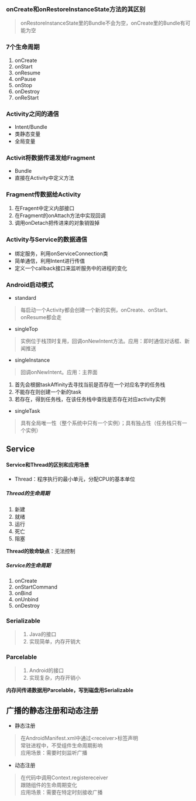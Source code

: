### onCreate和onRestoreInstanceState方法的其区别
> onRestoreInstanceState里的Bundle不会为空，onCreate里的Bundle有可能为空

### 7个生命周期
1. onCreate
2. onStart
3. onResume
4. onPause
5. onStop
6. onDestroy
7. onReStart


### Activity之间的通信
* Intent/Bundle
* 类静态变量
* 全局变量

### Activit将数据传递发给Fragment
* Bundle
* 直接在Activity中定义方法

### Fragment传数据给Activity
1. 在Fragent中定义内部接口
2. 在Fragment的onAttach方法中实现回调
3. 调用onDetach把传进来的对象销毁掉


### Activity与Service的数据通信
* 绑定服务，利用onServiceConnection类
* 简单通信，利用Intent进行传值
* 定义一个callback接口来监听服务中的进程的变化

### Android启动模式
* standard
> 每启动一个Activity都会创建一个新的实例，onCreate、onStart、onResume都会走
* singleTop
> 实例位于栈顶时复用，回调onNewIntent方法。应用：即时通信对话框、新闻推送
* singleInstance
> 回调onNewIntent。应用：主界面
1. 首先会根据taskAffinity去寻找当前是否存在一个对应名字的任务栈
2. 不能存在则创建一个新的task
3. 若存在，得到任务栈，在该任务栈中查找是否存在对应activity实例
* singleTask
> 具有全局唯一性（整个系统中只有一个实例）；具有独占性（任务栈只有一个实例）

## Service
#### Service和Thread的区别和应用场景
* Thread：程序执行的最小单元，分配CPU的基本单位

##### Thread的生命周期
1. 新建
2. 就绪
3. 运行
4. 死亡
5. 阻塞

**Thread的致命缺点**：无法控制

##### Service的生命周期
1. onCreate
2. onStartCommand
3. onBind
4. onUnbind
5. onDestroy

### Serializable
> 1. Java的接口
> 2. 实现简单，内存开销大

### Parcelable
> 1. Android的接口
> 2. 实现复杂，内存开销小

**内存间传递数据用Parcelable，写到磁盘用Serializable**

## 广播的静态注册和动态注册
* 静态注册
> 在AndroidManifest.xml中通过\<receiver\>标签声明<br>常驻进程中，不受组件生命周期影响<br>应用场景：需要时刻监听广播
* 动态注册
> 在代码中调用Context.registereceiver<br>跟随组件的生命周期变化<br>应用场景：需要在特定时刻接收广播
